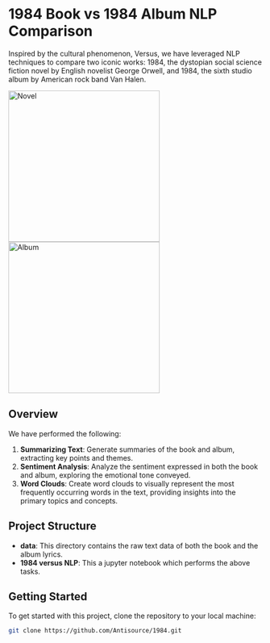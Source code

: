 # 1984 Book vs 1984 Album NLP Comparison

Inspired by the cultural phenomenon, Versus, we have leveraged NLP techniques to compare two iconic works: 1984, the dystopian social science fiction novel by English novelist George Orwell, and 1984, the sixth studio album by American rock band Van Halen.

<img src="https://kopp-medien.websale.net/bilder/gross/133206.jpg" alt="Novel" width="300">

<img src="https://www.metalkingdom.net/album-photo/2022/05/37658-van-halen-1984.jpg" alt="Album" width="300">


## Overview

We have performed the following:

1. **Summarizing Text**: Generate summaries of the book and album, extracting key points and themes.
2. **Sentiment Analysis**: Analyze the sentiment expressed in both the book and album, exploring the emotional tone conveyed.
3. **Word Clouds**: Create word clouds to visually represent the most frequently occurring words in the text, providing insights into the primary topics and concepts.


## Project Structure

- **data**: This directory contains the raw text data of both the book and the album lyrics.
- **1984 versus NLP**: This a jupyter notebook which performs the above tasks.


## Getting Started

To get started with this project, clone the repository to your local machine:

```bash
git clone https://github.com/Antisource/1984.git
```

